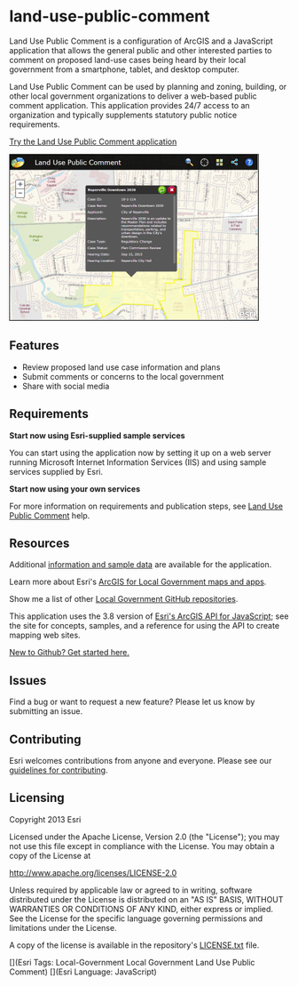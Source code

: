 # land-use-public-comment

Land Use Public Comment is a configuration of ArcGIS and a JavaScript application that allows the general public and other interested parties to comment on proposed land-use cases being heard by their local government from a smartphone, tablet, and desktop computer.

Land Use Public Comment can be used by planning and zoning, building, or other local government organizations to deliver a web-based public comment application. This application provides 24/7 access to an organization and typically supplements statutory public notice requirements.

[Try the Land Use Public Comment application](http://tryitlive.arcgis.com/LUPublicComment/)

[![Image of Land Use Public Comment application](land-use-public-comment.png "Land Use Public Comment application")](http://tryitlive.arcgis.com/LUPublicComment/)

## Features

* Review proposed land use case information and plans
* Submit comments or concerns to the local government
* Share with social media

## Requirements

**Start now using Esri-supplied sample services**

You can start using the application now by setting it up on a web server running Microsoft Internet Information Services (IIS) and using sample services supplied by Esri.

**Start now using your own services**

For more information on requirements and publication steps, see [Land Use Public Comment](http://solutions.arcgis.com/local-government/help/land-use-public-comment/) help.

## Resources

Additional [information and sample data](http://www.arcgis.com/home/item.html?id=76671a0cf4954b3bad18ac2ef06346b2) are available for the application.

Learn more about Esri's [ArcGIS for Local Government maps and apps](http://solutions.arcgis.com/local-government/).

Show me a list of other [Local Government GitHub repositories](http://esri.github.io/#Local-Government).

This application uses the 3.8 version of [Esri's ArcGIS API for JavaScript](http://help.arcgis.com/en/webapi/javascript/arcgis/); see the site for concepts, samples, and a reference for using the API to create mapping web sites.

[New to Github? Get started here.](http://htmlpreview.github.com/?https://github.com/Esri/esri.github.com/blob/master/help/esri-getting-to-know-github.html)

## Issues

Find a bug or want to request a new feature?  Please let us know by submitting an issue.

## Contributing

Esri welcomes contributions from anyone and everyone. Please see our [guidelines for contributing](https://github.com/esri/contributing).

## Licensing

Copyright 2013 Esri

Licensed under the Apache License, Version 2.0 (the "License"); you may not use this file except in compliance with the License. You may obtain a copy of the License at

   http://www.apache.org/licenses/LICENSE-2.0

Unless required by applicable law or agreed to in writing, software distributed under the License is distributed on an "AS IS" BASIS, WITHOUT WARRANTIES OR CONDITIONS OF ANY KIND, either express or implied. See the License for the specific language governing permissions and limitations under the License.

A copy of the license is available in the repository's [LICENSE.txt](LICENSE.txt) file.

[](Esri Tags: Local-Government Local Government Land Use Public Comment)
[](Esri Language: JavaScript)
